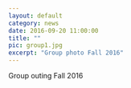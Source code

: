```yaml
---
layout: default
category: news
date: 2016-09-20 11:00:00
title: ""
pic: group1.jpg
excerpt: "Group photo Fall 2016"
---
```

Group outing Fall 2016

